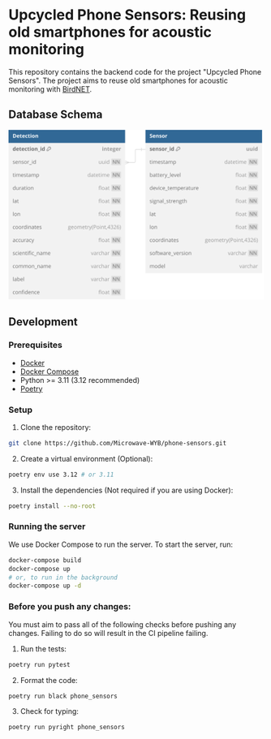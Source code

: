 # Upcycled Phone Sensors: Reusing old smartphones for acoustic monitoring

This repository contains the backend code for the project "Upcycled Phone Sensors". The project aims to reuse old smartphones for acoustic monitoring with [BirdNET](https://birdnet.cornell.edu/).

## Database Schema

![db_schema](assets/phone_sensors_db.svg)

## Development

### Prerequisites

- [Docker](https://www.docker.com/)
- [Docker Compose](https://docs.docker.com/compose/)
- Python >= 3.11 (3.12 recommended)
- [Poetry](https://python-poetry.org/)

### Setup

1. Clone the repository:

```sh
git clone https://github.com/Microwave-WYB/phone-sensors.git
```

2. Create a virtual environment (Optional):

```sh
poetry env use 3.12 # or 3.11
```

3. Install the dependencies (Not required if you are using Docker):

```sh
poetry install --no-root
```

### Running the server

We use Docker Compose to run the server. To start the server, run:

```sh
docker-compose build
docker-compose up
# or, to run in the background
docker-compose up -d
```

### Before you push any changes:

You must aim to pass all of the following checks before pushing any changes. Failing to do so will result in the CI pipeline failing.

1. Run the tests:

```sh
poetry run pytest
```

2. Format the code:

```sh
poetry run black phone_sensors
```

3. Check for typing:

```sh
poetry run pyright phone_sensors
```
